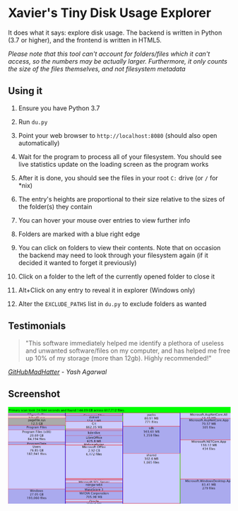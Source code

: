 # Xavier's Tiny Disk Usage Explorer

It does what it says: explore disk usage. The backend is written in Python (3.7 or higher), and the frontend is written in HTML5.

_Please note that this tool can't account for folders/files which it can't access, so the numbers may be actually larger. Furthermore, it only counts the size of the files themselves, and not filesystem metadata_

## Using it

 1. Ensure you have Python 3.7

 2. Run `du.py`

 3. Point your web browser to `http://localhost:8080` (should also open automatically)

 4. Wait for the program to process all of your filesystem. You should see live statistics update on the loading screen as the program works

 5. After it is done, you should see the files in your root `C:` drive (or `/` for *nix)

 6. The entry's heights are proportional to their size relative to the sizes of the folder(s) they contain

 7. You can hover your mouse over entries to view further info

 8. Folders are marked with a blue right edge

 9. You can click on folders to view their contents. Note that on occasion the backend may need to look through your filesystem again (if it decided it wanted to forget it previously)

 10. Click on a folder to the left of the currently opened folder to close it

 11. Alt+Click on any entry to reveal it in explorer (Windows only)

 12. Alter the `EXCLUDE_PATHS` list in `du.py` to exclude folders as wanted

## Testimonials

> "This software immediately helped me identify a plethora of useless and unwanted software/files on my computer, and has helped me free up 10% of my storage (more than 12gb). Highly recommended!"

_[GitHubMadHatter](https://github.com/GitHubMadHatter) - Yash Agarwal_

## Screenshot

![A screenshot of the software](screenshot.png?raw=true "Optional Title")
